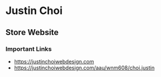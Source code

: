 # Justin Choi

## Store Website

### Important Links

- https://justinchoiwebdesign.com
- https://justinchoiwebdesign.com/aau/wnm608/choi.justin
